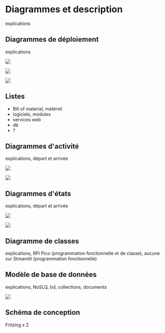 # Diagrammes et description

explications

## Diagrammes de déploiement

explications

![](img/diagramme_deploiement_wifi.png)

![](img/diagramme_deploiement_lora.png)

![](img/diagramme_deploiement_plus.png)

## Listes

- Bill of material, matériel
- logiciels, modules
- services web
- db
- ?

## Diagrammes d'activité

explications, départ et arrivée

![](img/diagramme_activite_pico.png)

![](img/diagramme_activite_streamlit.png)

## Diagrammes d'états

explications, départ et arrivée

![](img/diagramme_etat_pico.png)

![](img/diagramme_etat_streamlit.png)

## Diagramme de classes

explications, RPi Pico (programmation fonctionnelle et de classe), aucune sur Streamlit (programmation fonctionnelle)

## Modèle de base de données

explications, NoSLQ, bd, collections, documents

![](img/modele_bd_json.png)

## Schéma de conception

Fritzing x 2